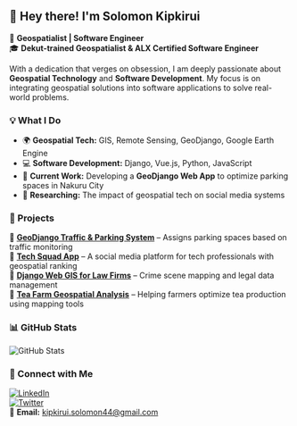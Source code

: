## 👋 Hey there! I'm Solomon Kipkirui  

🚀 **Geospatialist | Software Engineer**  
🎓 **Dekut-trained Geospatialist & ALX Certified Software Engineer**  

With a dedication that verges on obsession, I am deeply passionate about **Geospatial Technology** and **Software Development**. My focus is on integrating geospatial solutions into software applications to solve real-world problems.  

### 💡 What I Do  
- 🌍 **Geospatial Tech:** GIS, Remote Sensing, GeoDjango, Google Earth Engine  
- 💻 **Software Development:** Django, Vue.js, Python, JavaScript  
- 📍 **Current Work:** Developing a **GeoDjango Web App** to optimize parking spaces in Nakuru City  
- 🔬 **Researching:** The impact of geospatial tech on social media systems  

### 🚀 Projects  
🔹 **[GeoDjango Traffic & Parking System](https://github.com/your-repo)** – Assigns parking spaces based on traffic monitoring  
🔹 **[Tech Squad App](https://github.com/your-repo)** – A social media platform for tech professionals with geospatial ranking  
🔹 **[Django Web GIS for Law Firms](https://github.com/your-repo)** – Crime scene mapping and legal data management  
🔹 **[Tea Farm Geospatial Analysis](https://github.com/your-repo)** – Helping farmers optimize tea production using mapping tools  

### 📊 GitHub Stats  
![GitHub Stats](https://github-readme-stats.vercel.app/api?username=Rangosolo1234&show_icons=true&theme=radical)  

### 🔗 Connect with Me  
[![LinkedIn](https://img.shields.io/badge/LinkedIn-Solomon_Kipkirui-blue?style=flat&logo=linkedin)](https://www.linkedin.com/in/your-profile)  
[![Twitter](https://img.shields.io/badge/Twitter-%40Rangosolo-blue?style=flat&logo=twitter)](https://twitter.com/your-profile)  
📧 **Email:** kipkirui.solomon44@gmail.com  
